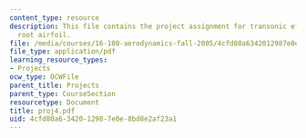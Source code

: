 ```yaml
---
content_type: resource
description: This file contains the project assignment for transonic effects on BWB
  root airfoil.
file: /media/courses/16-100-aerodynamics-fall-2005/4cfd80a6342012987e0e8bd8e2af23a1_proj4.pdf
file_type: application/pdf
learning_resource_types:
- Projects
ocw_type: OCWFile
parent_title: Projects
parent_type: CourseSection
resourcetype: Document
title: proj4.pdf
uid: 4cfd80a6-3420-1298-7e0e-8bd8e2af23a1
---
```

